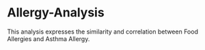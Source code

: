 # Allergy-Analysis
This analysis expresses the similarity and correlation between Food Allergies and Asthma Allergy. 
